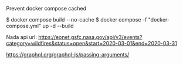 Prevent docker compose cached

$ docker compose build --no-cache
$ docker compose -f "docker-compose.yml" up -d --build

Nada api url: https://eonet.gsfc.nasa.gov/api/v3/events?category=wildfires&status=open&start=2020-03-01&end=2020-03-31

https://graphql.org/graphql-js/passing-arguments/
